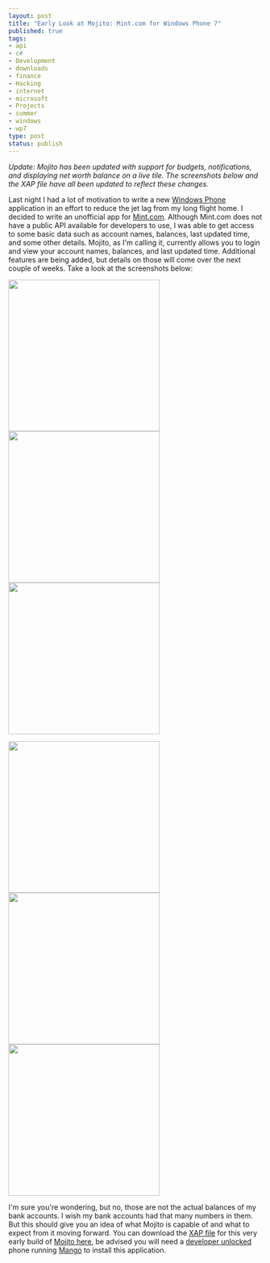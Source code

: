 ```yaml
--- 
layout: post
title: "Early Look at Mojito: Mint.com for Windows Phone 7"
published: true
tags: 
- api
- c#
- Development
- downloads
- finance
- Hacking
- internet
- microsoft
- Projects
- summer
- windows
- wp7
type: post
status: publish
---
```

<em>Update: Mojito has been updated with support for budgets, notifications, and displaying net worth balance on a live tile. The screenshots below and the XAP file have all been updated to reflect these changes.</em>

Last night I had a lot of motivation to write a new <a href="http://www.microsoft.com/windowsphone/en-us/default.aspx" target="_blank">Windows Phone</a> application in an effort to reduce the jet lag from my long flight home. I decided to write an unofficial app for <a href="https://www.mint.com/" target="_blank">Mint.com</a>. Although Mint.com does not have a public API available for developers to use, I was able to get access to some basic data such as account names, balances, last updated time, and some other details. Mojito, as I'm calling it, currently allows you to login and view your account names, balances, and last updated time. Additional features are being added, but details on those will come over the next couple of weeks. Take a look at the screenshots below:

<img class="alignnone size-full wp-image-146" title="0" src="http://mbmccormick.com/wp-content/uploads/2011/08/0.png" alt="" width="300" /> <img class="alignnone size-full wp-image-147" title="1" src="http://mbmccormick.com/wp-content/uploads/2011/08/11.png" alt="" width="300" /> <img class="alignnone size-full wp-image-148" title="2" src="http://mbmccormick.com/wp-content/uploads/2011/08/21.png" alt="" width="300" />

<img class="alignnone size-full wp-image-146" title="0" src="http://mbmccormick.com/wp-content/uploads/2011/08/3.png" alt="" width="300" /> <img class="alignnone size-full wp-image-147" title="1" src="http://mbmccormick.com/wp-content/uploads/2011/08/4.png" alt="" width="300" /> <img class="alignnone size-full wp-image-148" title="2" src="http://mbmccormick.com/wp-content/uploads/2011/08/6.png" alt="" width="300" />

I'm sure you're wondering, but no, those are not the actual balances of my bank accounts. I wish my bank accounts had that many numbers in them. But this should give you an idea of what Mojito is capable of and what to expect from it moving forward. You can download the <a href="http://forums.asp.net/t/1277554.aspx" target="_blank">XAP file</a> for this very early build of <a href="http://mbmccormick.com/files/Mojito.xap" target="_blank">Mojito here</a>, be advised you will need a <a href="http://cisforcoder.wordpress.com/2010/10/22/unlocking-your-wp7-device-for-app-development/" target="_blank">developer unlocked</a> phone running <a href="http://www.engadget.com/2011/06/27/windows-phone-7-5-mango-in-depth-preview-video/" target="_blank">Mango</a> to install this application.
